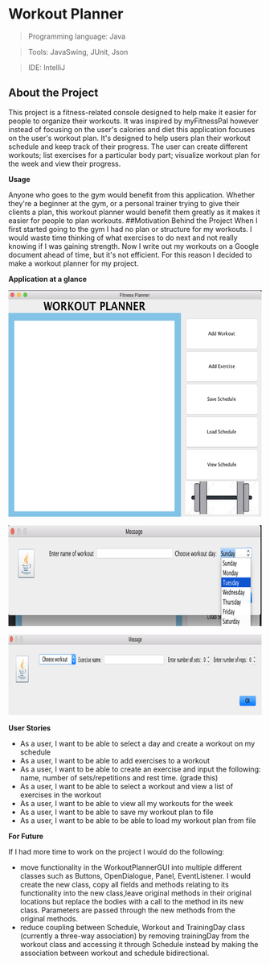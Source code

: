 # Workout Planner
> Programming language: Java

> Tools: JavaSwing, JUnit, Json

> IDE: IntelliJ

## About the Project

This project is a fitness-related console designed to help make it easier for people to organize their workouts. It was inspired by myFitnessPal however instead of focusing on the user's calories and diet this application focuses on the user's workout plan. It's designed to help users plan their workout schedule and keep track of their progress. The user can create different workouts; list exercises for a particular body part; visualize workout plan for the week and view their progress.




**Usage**

Anyone who goes to the gym would benefit from this application. Whether they're a beginner at the gym, or a personal trainer trying to give their clients a plan, this workout planner would benefit them greatly as it makes it easier for people to plan workouts.
##Motivation Behind the Project
When I first started going to the gym I had no plan or structure for my workouts. I would waste time thinking of what exercises to do next and not really knowing if I was gaining strength. Now I write out my workouts on a Google document ahead of time, but it's not efficient. For this reason I decided to make a workout planner for my project.

**Application at a glance**
<p align="center">
  <img width="600" height="450" src="https://github.com/rosa-rzi/Workout-Planner/blob/0bcf77134b7203792284eefe99fefd579592d324/images/Screen%20Shot%202021-05-18%20at%202.50.22%20PM.png">
</p>

<p align="center">
  <img width="760" height="200" src="https://github.com/rosa-rzi/Workout-Planner/blob/0bcf77134b7203792284eefe99fefd579592d324/images/Screen%20Shot%202021-05-18%20at%202.50.36%20PM.png">
</p>

<p align="center">
  <img width="760" height="160" src="https://github.com/rosa-rzi/Workout-Planner/blob/0bcf77134b7203792284eefe99fefd579592d324/images/Screen%20Shot%202021-05-18%20at%202.50.59%20PM.png">
</p>

**User Stories**

- As a user, I want to be able to select a day and create a workout on my schedule
- As a user, I want to be able to add exercises to a workout
- As a user, I want to be able to create an exercise and input the following: name, number of sets/repetitions and rest time. (grade this)
- As a user, I want to be able to select a workout and view a list of exercises in the workout
- As a user, I want to be able to view all my workouts for the week
- As a user, I want to be able to save my workout plan to file
- As a user, I want to be able to be able to load my workout plan from file
 

**For Future**

If I had more time to work on the project I would do the following:
- move functionality in the WorkoutPlannerGUI into multiple different classes such as  Buttons, OpenDialogue, 
Panel, EventListener. I would create the new class, copy all fields and methods relating to its functionality
 into the new class,leave original methods in their original locations but replace the bodies with a call to the method in
its new class. Parameters are passed through the new methods from the original methods.
- reduce coupling between Schedule, Workout and TrainingDay class (currently a three-way association) by removing
trainingDay from the workout class and accessing it through Schedule instead by making the association between workout
and schedule bidirectional.
